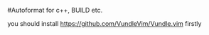 #Autoformat for c++, BUILD etc.

you should install https://github.com/VundleVim/Vundle.vim firstly
